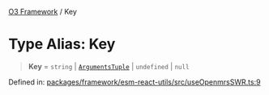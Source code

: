 [O3 Framework](../API.md) / Key

# Type Alias: Key

> **Key** = `string` \| [`ArgumentsTuple`](ArgumentsTuple.md) \| `undefined` \| `null`

Defined in: [packages/framework/esm-react-utils/src/useOpenmrsSWR.ts:9](https://github.com/openmrs/openmrs-esm-core/blob/18d2874f03a33a6ab8295af0e87ac97fdd150718/packages/framework/esm-react-utils/src/useOpenmrsSWR.ts#L9)
